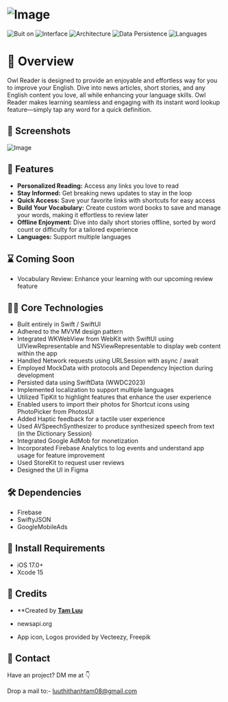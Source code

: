 # ![Image](https://github.com/bii-08/Bookworm/blob/main/Bookworm/Readme_Images.xcassets/Cover_OwlReader.imageset/Cover_OwlReader.png)

![Buit on](https://img.shields.io/badge/Built_on-Swift-red?logo=Swift)
![Interface](https://img.shields.io/badge/Interface-SwiftUI-yellow)
![Architecture](https://img.shields.io/badge/Architecture-MVVM-green)
![Data Persistence](https://img.shields.io/badge/Data_Persistence-SwiftData-blue)
![Languages](https://img.shields.io/badge/Languages-8-orange)


# 🫵 Overview

Owl Reader is designed to provide an enjoyable and effortless way for you to improve your English.
Dive into news articles, short stories, and any English content you love, all while enhancing your language skills. 
Owl Reader makes learning seamless and engaging with its instant word lookup feature—simply tap any word for a quick definition.

## 📸 Screenshots

![Image](https://github.com/bii-08/Bookworm/blob/main/Bookworm/Readme_Images.xcassets/Screenshot.imageset/Screenshot.png)

## 🚀 Features

- **Personalized Reading:** Access any links you love to read
- **Stay Informed:** Get breaking news updates to stay in the loop
- **Quick Access:** Save your favorite links with shortcuts for easy access
- **Build Your Vocabulary:** Create custom word books to save and manage your words, making it effortless to review later
- **Offline Enjoyment:** Dive into daily short stories offline, sorted by word count or difficulty for a tailored experience
- **Languages:** Support multiple languages

## ⌛ Coming Soon

- Vocabulary Review: Enhance your learning with our upcoming review feature

## 👩‍💻 Core Technologies

- Built entirely in Swift / SwiftUI
- Adhered to the MVVM design pattern
- Integrated WKWebView from WebKit with SwiftUI using UIViewRepresentable and NSViewRepresentable to display web content within the app
- Handled Network requests using URLSession with async / await
- Employed MockData with protocols and Dependency Injection during development
- Persisted data using SwiftData (WWDC2023)
- Implemented localization to support multiple languages
- Utilized TipKit to highlight features that enhance the user experience
- Enabled users to import their photos for Shortcut icons using PhotoPicker from PhotosUI
- Added Haptic feedback for a tactile user experience
- Used AVSpeechSynthesizer to produce synthesized speech from text (in the Dictionary Session)
- Integrated Google AdMob for monetization
- Incorporated Firebase Analytics to log events and understand app usage for feature improvement
- Used StoreKit to request user reviews
- Designed the UI in Figma

## 🛠️ Dependencies

- Firebase
- SwiftyJSON
- GoogleMobileAds

## 📜 Install Requirements

- iOS 17.0+
- Xcode 15

## 🔎 Credits

- **Created by **[Tam Luu](https://github.com/bii-08)**

- newsapi.org
- App icon, Logos provided by Vecteezy, Freepik

## 📱 Contact

Have an project? DM me at 👇

Drop a mail to:- luuthithanhtam08@gmail.com
